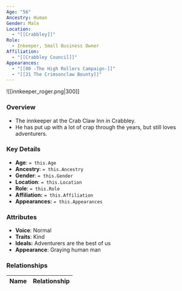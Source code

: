 ```yaml
---
Age: "56"
Ancestry: Human
Gender: Male
Location:
  - "[[Crabbley]]"
Role:
  - Inkeeper, Small Business Owner
Affiliation:
  - "[[Crabbley Council]]"
Appearances:
  - "[[00 -The High Rollers Campaign-]]"
  - "[[21 The Crimsonclaw Bounty]]"
---
```


![[innkeeper_roger.png|300]]

### Overview
- The innkeeper at the Crab Claw Inn in Crabbley. 
- He has put up with a lot of crap through the years, but still loves adventurers.

### Key Details
- **Age**: `= this.Age`
- **Ancestry**: `= this.Ancestry`
- **Gender**: `= this.Gender`
- **Location**: `= this.Location`
- **Role**: `= this.Role`
- **Affiliation:** `= this.Affiliation`
- **Appearances:** `= this.Appearances`

### Attributes
- **Voice**: Normal
- **Traits**: Kind
- **Ideals:** Adventurers are the best of us
- **Appearance**: Graying human man

### Relationships

| Name  | Relationship |
| ----- | ------------ |
